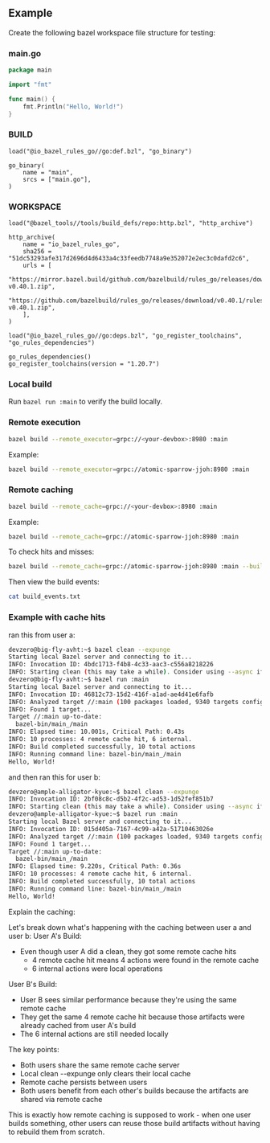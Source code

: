 ## Example

Create the following bazel workspace file structure for testing:

### main.go

```go
package main

import "fmt"

func main() {
    fmt.Println("Hello, World!")
}
```

### BUILD

```bazel
load("@io_bazel_rules_go//go:def.bzl", "go_binary")

go_binary(
    name = "main",
    srcs = ["main.go"],
)
```

### WORKSPACE

```bazel
load("@bazel_tools//tools/build_defs/repo:http.bzl", "http_archive")

http_archive(
    name = "io_bazel_rules_go",
    sha256 = "51dc53293afe317d2696d4d6433a4c33feedb7748a9e352072e2ec3c0dafd2c6",
    urls = [
        "https://mirror.bazel.build/github.com/bazelbuild/rules_go/releases/download/v0.40.1/rules_go-v0.40.1.zip",
        "https://github.com/bazelbuild/rules_go/releases/download/v0.40.1/rules_go-v0.40.1.zip",
    ],
)

load("@io_bazel_rules_go//go:deps.bzl", "go_register_toolchains", "go_rules_dependencies")

go_rules_dependencies()
go_register_toolchains(version = "1.20.7")
```

### Local build

Run `bazel run :main` to verify the build locally.

### Remote execution

```bash
bazel build --remote_executor=grpc://<your-devbox>:8980 :main
```

Example:

```bash
bazel build --remote_executor=grpc://atomic-sparrow-jjoh:8980 :main
```

### Remote caching

```bash
bazel build --remote_cache=grpc://<your-devbox>:8980 :main
```

Example:

```bash
bazel build --remote_cache=grpc://atomic-sparrow-jjoh:8980 :main
```

To check hits and misses:

```bash
bazel build --remote_cache=grpc://atomic-sparrow-jjoh:8980 :main --build_event_text_file=build_events.txt
```

Then view the build events:

```bash
cat build_events.txt
```


### Example with cache hits

ran this from user a:

```bash
devzero@big-fly-avht:~$ bazel clean --expunge
Starting local Bazel server and connecting to it...
INFO: Invocation ID: 4bdc1713-f4b8-4c33-aac3-c556a8218226
INFO: Starting clean (this may take a while). Consider using --async if the clean takes more than several minutes.
devzero@big-fly-avht:~$ bazel run :main
Starting local Bazel server and connecting to it...
INFO: Invocation ID: 46812c73-15d2-416f-a1ad-ae4d41e6fafb
INFO: Analyzed target //:main (100 packages loaded, 9340 targets configured).
INFO: Found 1 target...
Target //:main up-to-date:
  bazel-bin/main_/main
INFO: Elapsed time: 10.001s, Critical Path: 0.43s
INFO: 10 processes: 4 remote cache hit, 6 internal.
INFO: Build completed successfully, 10 total actions
INFO: Running command line: bazel-bin/main_/main
Hello, World!
```

and then ran this for user b:

```bash
devzero@ample-alligator-kyue:~$ bazel clean --expunge
INFO: Invocation ID: 2bf08c8c-d5b2-4f2c-ad53-1d52fef851b7
INFO: Starting clean (this may take a while). Consider using --async if the clean takes more than several minutes.
devzero@ample-alligator-kyue:~$ bazel run :main
Starting local Bazel server and connecting to it...
INFO: Invocation ID: 015d405a-7167-4c99-a42a-51710463026e
INFO: Analyzed target //:main (100 packages loaded, 9340 targets configured).
INFO: Found 1 target...
Target //:main up-to-date:
  bazel-bin/main_/main
INFO: Elapsed time: 9.220s, Critical Path: 0.36s
INFO: 10 processes: 4 remote cache hit, 6 internal.
INFO: Build completed successfully, 10 total actions
INFO: Running command line: bazel-bin/main_/main
Hello, World!
```

Explain the caching:

Let's break down what's happening with the caching between user a and user b:
User A's Build:

- Even though user A did a clean, they got some remote cache hits
  - 4 remote cache hit means 4 actions were found in the remote cache
  - 6 internal actions were local operations

User B's Build:

- User B sees similar performance because they're using the same remote cache
- They get the same 4 remote cache hit because those artifacts were already cached from user A's build
- The 6 internal actions are still needed locally

The key points:
- Both users share the same remote cache server
- Local clean --expunge only clears their local cache
- Remote cache persists between users
- Both users benefit from each other's builds because the artifacts are shared via remote cache

This is exactly how remote caching is supposed to work - when one user builds something, other users can reuse those build artifacts without having to rebuild them from scratch.